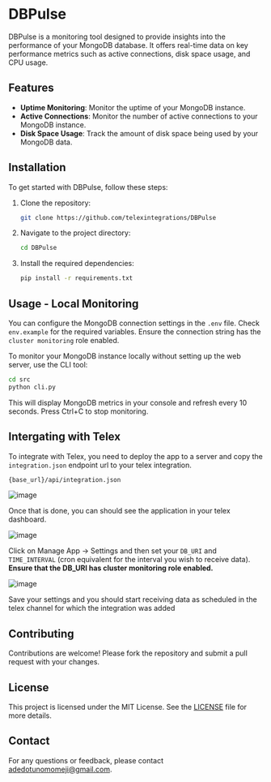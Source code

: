 # DBPulse

DBPulse is a monitoring tool designed to provide insights into the performance of your MongoDB database. It offers real-time data on key performance metrics such as active connections, disk space usage, and CPU usage.

## Features

- **Uptime Monitoring**: Monitor the uptime of your MongoDB instance.
- **Active Connections**: Monitor the number of active connections to your MongoDB instance.
- **Disk Space Usage**: Track the amount of disk space being used by your MongoDB data.

## Installation

To get started with DBPulse, follow these steps:

1. Clone the repository:

   ```bash
   git clone https://github.com/telexintegrations/DBPulse
   ```

2. Navigate to the project directory:

   ```bash
   cd DBPulse
   ```

3. Install the required dependencies:

   ```bash
   pip install -r requirements.txt
   ```

## Usage - Local Monitoring

You can configure the MongoDB connection settings in the `.env` file. Check `env.example` for the required variables. Ensure the connection string has the `cluster monitoring` role enabled.

To monitor your MongoDB instance locally without setting up the web server, use the CLI tool:

```bash
cd src
python cli.py
```

This will display MongoDB metrics in your console and refresh every 10 seconds. Press Ctrl+C to stop monitoring.

## Intergating with Telex

To integrate with Telex, you need to deploy the app to a server and copy the `integration.json` endpoint url to your telex 
integration.

```bash
{base_url}/api/integration.json
```

![image](https://dbpulse.s3.us-east-1.amazonaws.com/Screenshot+2025-02-23+014717.png)

Once that is done, you can should see the application in your telex dashboard.

![image](https://dbpulse.s3.us-east-1.amazonaws.com/Screenshot+2025-02-23+013723.png)

Click on Manage App -> Settings and then set your `DB_URI` and `TIME_INTERVAL` (cron equivalent for the interval you wish to receive data).
**Ensure that the DB_URI has cluster monitoring role enabled.**

![image](https://dbpulse.s3.us-east-1.amazonaws.com/Screenshot+2025-02-23+014812.png)

Save your settings and you should start receiving data as scheduled in the telex channel for which the integration was added 

## Contributing

Contributions are welcome! Please fork the repository and submit a pull request with your changes.

## License

This project is licensed under the MIT License. See the [LICENSE](LICENSE) file for more details.

## Contact

For any questions or feedback, please contact [adedotunomomeji@gmail.com](mailto:adedotunomomeji@gmail.com).

